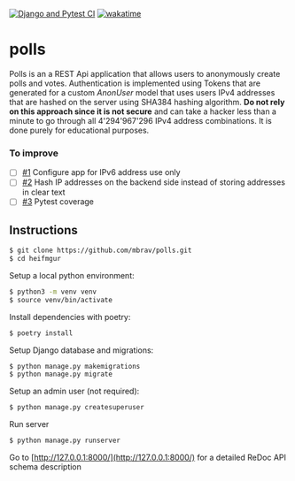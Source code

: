 [![Django and Pytest CI](https://github.com/mbrav/polls/actions/workflows/django.yml/badge.svg)](https://github.com/mbrav/polls/actions/workflows/django.yml)
[![wakatime](https://wakatime.com/badge/user/54ad05ce-f39b-4fa3-9f2a-6fe4b1c53ba4/project/6f9b9719-dd0c-4d89-a5fa-709edfe36471.svg)](https://wakatime.com/badge/user/54ad05ce-f39b-4fa3-9f2a-6fe4b1c53ba4/project/6f9b9719-dd0c-4d89-a5fa-709edfe36471)

# polls

Polls is an a REST Api application that allows users to anonymously create polls and votes. Authentication is implemented using Tokens that are generated for a custom _AnonUser_ model that uses users IPv4 addresses that are hashed on the server using SHA384 hashing algorithm. **Do not rely on this approach since it is not secure** and can take a hacker less than a minute to go through all 4'294'967'296 IPv4 address combinations. It is done purely for educational purposes.

### To improve

-   [ ] [#1](https://github.com/mbrav/polls/issues/1) Configure app for IPv6 address use only
-   [ ] [#2](https://github.com/mbrav/polls/issues/2) Hash IP addresses on the backend side instead of storing addresses in clear text
-   [ ] [#3](https://github.com/mbrav/polls/issues/3) Pytest coverage

## Instructions

```bash
$ git clone https://github.com/mbrav/polls.git
$ cd heifmgur
```

Setup a local python environment:

```bash
$ python3 -m venv venv
$ source venv/bin/activate
```

Install dependencies with poetry:

```bash
$ poetry install
```

Setup Django database and migrations:

```bash
$ python manage.py makemigrations
$ python manage.py migrate
```

Setup an admin user (not required):

```bash
$ python manage.py createsuperuser
```

Run server

```bash
$ python manage.py runserver
```

Go to [http://127.0.0.1:8000/](http://127.0.0.1:8000/) for a detailed ReDoc API schema description
